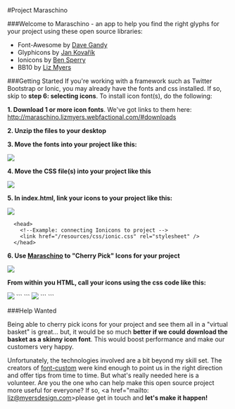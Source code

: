 

#Project Maraschino

###Welcome to Maraschino - an app to help you find the right glyphs for your project using these open source libraries:
  * Font-Awesome by <a href="https://twitter.com/davegandy" target="_new">Dave Gandy</a>
  * Glyphicons by <a href="https://twitter.com/jankovarik" target="_new">Jan Kovařík</a>
  * Ionicons by <a href="https://twitter.com/benjsperry" target="_new">Ben Sperry</a>
  * BB10 by <a href="https://twitter.com/lizmyers" target="_new">Liz Myers</a>

###Getting Started
If you're working with a framework such as Twitter Bootstrap or Ionic, you may already have the fonts and css installed. If so, skip to **step 6: selecting icons**. To install icon font(s), do the following:

**1. Download 1 or more icon fonts**. We've got links to them here: http://maraschino.lizmyers.webfactional.com/#downloads

**2. Unzip the files to your desktop**

**3. Move the fonts into your project like this:**

<img src = "https://cloud.githubusercontent.com/assets/1979777/8267087/c3b0afa2-174a-11e5-92b5-82566b937618.jpg" />
  
  
**4. Move the CSS file(s) into your project like this**

<img src ="https://cloud.githubusercontent.com/assets/1979777/8267094/10d6d388-174b-11e5-8aca-27a53670b12c.jpg"/>

**5. In index.html, link your icons to your project like this:**

<img src="https://cloud.githubusercontent.com/assets/1979777/8267619/59e39bae-1761-11e5-8ce1-21087d9e32de.jpg" />

```
  <head>
    <!--Example: connecting Ionicons to project -->
    <link href="/resources/css/ionic.css" rel="stylesheet" />
  </head>
```

**6. Use <a href="http://maraschino.lizmyers.webfactional.com/index2.html" target="_blank">Maraschino</a> to "Cherry Pick" Icons for your project**

<img src = "https://cloud.githubusercontent.com/assets/1979777/8267057/0f759472-1749-11e5-9395-c5c9a6ecbd2a.jpg" />

**From within you HTML, call your icons using the css code like this:**

<img src="https://cloud.githubusercontent.com/assets/1979777/8267558/f45b8834-175e-11e5-96e9-4e993a817ff5.jpg" />
```
<i class="ion-ios-contact"></i>
```
<img src="https://cloud.githubusercontent.com/assets/1979777/8267492/1d347fa2-175c-11e5-9f1a-c7d8ffe49ba0.jpg" />
```
<i class="md-scooter"></i>
```

###Help Wanted

Being able to cherry pick icons for your project and see them all in a "virtual basket" is great... but, it would be so much **better if we could download the basket as a skinny icon font**. This would boost performance and make our customers very happy.

Unfortunately, the technologies involved are a bit beyond my skill set. The creators of <a href="http://font-custom.com">font-custom</a> were kind enough to point us in the right direction and offer tips from time to time. But what's really needed here is a volunteer. Are you the one who can help make this open source project more useful for everyone? If so, <a href="mailto: liz@myersdesign.com>please get in touch</a> and **let's make it happen!**






